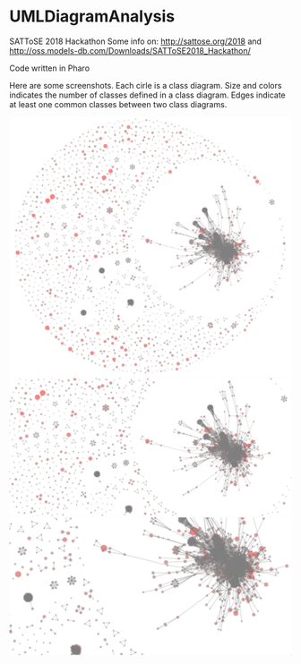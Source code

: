 # UMLDiagramAnalysis
SATToSE 2018 Hackathon
Some info on: http://sattose.org/2018 and http://oss.models-db.com/Downloads/SATToSE2018_Hackathon/

Code written in Pharo

Here are some screenshots. Each cirle is a class diagram. Size and colors indicates the number of classes defined in a class diagram. Edges indicate at least one common classes between two class diagrams.

![pic1](pics/p1.png)
![pic2](pics/p2.png)
![pic3](pics/p3.png)
